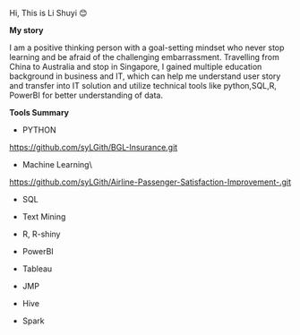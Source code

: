 Hi, This is Li Shuyi 😊

**My story** 

  I am a positive thinking person with a goal-setting mindset who never stop learning and be afraid of the challenging embarrassment. Travelling from China to Australia and stop in Singapore, I gained multiple education background in business and IT, which can help me understand user story and transfer into IT solution and utilize technical tools like python,SQL,R, PowerBI for better understanding of data.

**Tools Summary**

 - PYTHON
 
 https://github.com/syLGith/BGL-Insurance.git 
 
 - Machine Learning\

https://github.com/syLGith/Airline-Passenger-Satisfaction-Improvement-.git

 - SQL


 - Text Mining



 - R, R-shiny


 - PowerBI


 - Tableau


 - JMP


 - Hive


 - Spark



<!---
syLGith/syLGith is a ✨ special ✨ repository because its `README.md` (this file) appears on your GitHub profile.
You can click the Preview link to take a look at your changes.
--->
